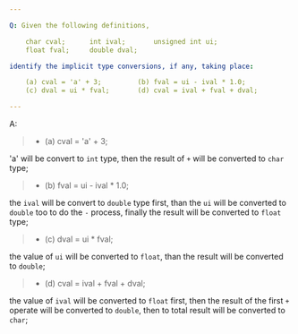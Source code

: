 ```yaml
---

Q: Given the following definitions,

    char cval;      int ival;       unsigned int ui;
    float fval;     double dval;

identify the implicit type conversions, if any, taking place:

    (a) cval = 'a' + 3;         (b) fval = ui - ival * 1.0;
    (c) dval = ui * fval;       (d) cval = ival + fval + dval;

---
```


A: 

> * (a) cval = 'a' + 3;         

'a' will be convert to `int` type, then the result of `+` will be converted to `char` type;
> * (b) fval = ui - ival * 1.0;

the `ival` will be convert to `double` type first, than the `ui` will be converted to `double` too to do the `-` process, finally the result will be converted to `float` type;
> * (c) dval = ui * fval;       

the value of `ui` will be converted to `float`, than the result will be converted to `double`;
> * (d) cval = ival + fval + dval;

the value of `ival` will be converted to `float` first, then the result of the first `+` operate will be converted to `double`, then to total result will be converted to `char`;